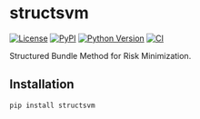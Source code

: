 # structsvm

[![License](https://img.shields.io/pypi/l/structsvm.svg?color=green)](https://github.com/funkelab/structsvm/raw/main/LICENSE)
[![PyPI](https://img.shields.io/pypi/v/structsvm.svg?color=green)](https://pypi.org/project/structsvm)
[![Python Version](https://img.shields.io/pypi/pyversions/structsvm.svg?color=green)](https://python.org)
[![CI](https://github.com/funkelab/structsvm/actions/workflows/ci.yml/badge.svg)](https://github.com/funkelab/structsvm/actions/workflows/ci.yml)

Structured Bundle Method for Risk Minimization.

## Installation

```bash
pip install structsvm
```
